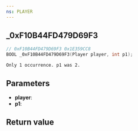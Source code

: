 ```yaml
---
ns: PLAYER
---
```

## _0xF10B44FD479D69F3

```c
// 0xF10B44FD479D69F3 0x1E359CC8
BOOL _0xF10B44FD479D69F3(Player player, int p1);
```

```
Only 1 occurrence. p1 was 2.  
```

## Parameters
* **player**: 
* **p1**: 

## Return value
